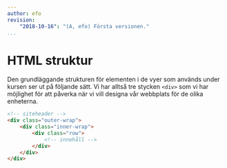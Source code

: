 ```yaml
---
author: efo
revision:
    "2018-10-16": "(A, efo) Första versionen."
...
```

HTML struktur
=======================

Den grundläggande strukturen för elementen i de vyer som används under kursen ser ut på följande sätt. Vi har alltså tre stycken `<div>` som vi har möjlighet för att påverka när vi vill designa vår webbplats för de olika enheterna.

```html
<!-- siteheader -->
<div class="outer-wrap">
    <div class="inner-wrap">
        <div class="row">
            <!-- innehåll -->
        </div>
    </div>
</div>
```
